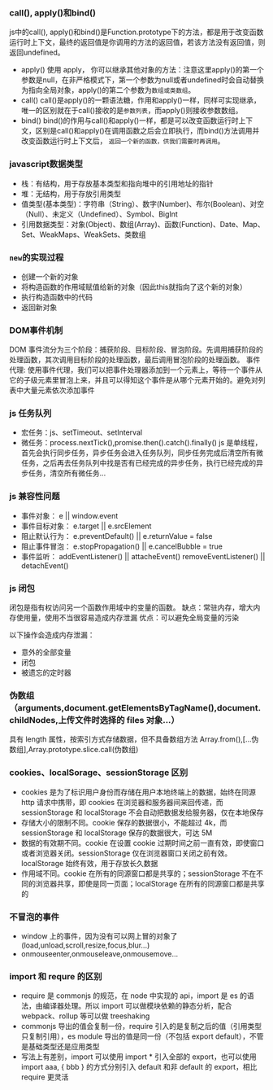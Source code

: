 ### call(), apply()和bind()
js中的call(), apply()和bind()是Function.prototype下的方法，都是用于改变函数运行时上下文，最终的返回值是你调用的方法的返回值，若该方法没有返回值，则返回undefined。
+ apply()
使用 apply， 你可以继承其他对象的方法：注意这里apply()的第一个参数是null，在非严格模式下，第一个参数为null或者undefined时会自动替换为指向全局对象，apply()的第二个参数为`数组或类数组`。
+ call()
call()是apply()的一颗语法糖，作用和apply()一样，同样可实现继承，唯一的区别就在于call()接收的是`参数列表`，而apply()则接收参数数组。
+ bind()
bind()的作用与call()和apply()一样，都是可以改变函数运行时上下文，区别是call()和apply()在调用函数之后会立即执行，而bind()方法调用并改变函数运行时上下文后， `返回一个新的函数，供我们需要时再调用`。

### javascript数据类型
+ 栈：有结构，用于存放基本类型和指向堆中的引用地址的指针
+ 堆：无结构，用于存放引用类型
+ 值类型(基本类型)：字符串（String）、数字(Number)、布尔(Boolean)、对空（Null）、未定义（Undefined）、Symbol、BigInt
+ 引用数据类型：对象(Object)、数组(Array)、函数(Function)、Date、Map、Set、WeakMaps、WeakSets、类数组

### `new`的实现过程
+ 创建一个新的对象
+ 将构造函数的作用域赋值给新的对象（因此this就指向了这个新的对象）
+ 执行构造函数中的代码
+ 返回新对象

### DOM事件机制
DOM 事件流分为三个阶段：捕获阶段、目标阶段、冒泡阶段。先调用捕获阶段的处理函数，其次调用目标阶段的处理函数，最后调用冒泡阶段的处理函数。
事件代理: 使用事件代理，我们可以把事件处理器添加到一个元素上，等待一个事件从它的子级元素里冒泡上来，并且可以得知这个事件是从哪个元素开始的。避免对列表中大量元素依次添加事件

### js 任务队列
+ 宏任务：js、setTimeout、setInterval
+ 微任务：process.nextTick(),promise.then().catch().finally()
js 是单线程，首先会执行同步任务，异步任务会进入任务队列，同步任务完成后清空所有微任务，之后再去任务队列中找是否有已经完成的异步任务，执行已经完成的异步任务，清空所有微任务...

### js 兼容性问题
+ 事件对象：       e || window.event
+ 事件目标对象：   e.target || e.srcElement
+ 阻止默认行为：   e.preventDefault() || e.returnValue = false
+ 阻止事件冒泡：   e.stopPropagation() || e.cancelBubble = true
+ 事件监听：       addEventListener() || attacheEvent()
                  removeEventListener() || detachEvent()

### js 闭包
闭包是指有权访问另一个函数作用域中的变量的函数。
缺点：常驻内存，增大内存使用量，使用不当很容易造成内存泄漏
优点：可以避免全局变量的污染

以下操作会造成内存泄漏：
+ 意外的全部变量
+ 闭包
+ 被遗忘的定时器

### 伪数组（arguments,document.getElementsByTagName(),document.childNodes,上传文件时选择的 files 对象...）
具有 length 属性，按索引方式存储数据，但不具备数组方法
Array.from(),[...伪数组],Array.prototype.slice.call(伪数组)

### cookies、localSorage、sessionStorage 区别
+ cookies 是为了标识用户身份而存储在用户本地终端上的数据，始终在同源 http 请求中携带，即 cookies 在浏览器和服务器间来回传递，而 sessionStorage 和 localStorage 不会自动把数据发给服务器，仅在本地保存
+ 存储大小的限制不同。cookie 保存的数据很小，不能超过 4k，而 sessionStorage 和 localStorage 保存的数据很大，可达 5M
+ 数据的有效期不同。cookie 在设置 cookie 过期时间之前一直有效，即使窗口或者浏览器关闭。sessionStorage 仅在浏览器窗口关闭之前有效。localStorage 始终有效，用于存放长久数据
+ 作用域不同。cookie 在所有的同源窗口都是共享的；sessionStorage 不在不同的浏览器共享，即使是同一页面；localStorage 在所有的同源窗口都是共享的

### 不冒泡的事件
+ window 上的事件，因为没有可以网上冒的对象了(load,unload,scroll,resize,focus,blur...)
+ onmouseenter,onmouseleave,onmousemove...

### import 和 requre 的区别
+ require 是 commonjs 的规范，在 node 中实现的 api，import 是 es 的语法，由编译器处理。所以 import 可以做模块依赖的静态分析，配合 webpack、rollup 等可以做 treeshaking
+ commonjs 导出的值会复制一份，require 引入的是复制之后的值（引用类型只复制引用），es module 导出的值是同一份（不包括 export default），不管是基础类型还是应用类型
+ 写法上有差别，import 可以使用 import * 引入全部的 export，也可以使用 import aaa, { bbb } 的方式分别引入 default 和非 default 的 export，相比 require 更灵活